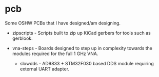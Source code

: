 # pcb
Some OSHW PCBs that I have designed/am designing.

* zipscripts - Scripts built to zip up KiCad gerbers for tools such as gerblook.

* vna-steps - Boards designed to step up in complexity towards the modules required for the full 1 GHz VNA.
  * slowdds - AD9833 + STM32F030 based DDS module requiring external UART adapter.
